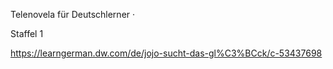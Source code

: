 Telenovela für Deutschlerner ·

Staffel 1

https://learngerman.dw.com/de/jojo-sucht-das-gl%C3%BCck/c-53437698

